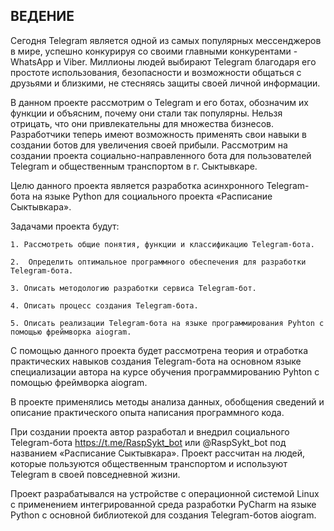 ## ВЕДЕНИЕ

Сегодня Telegram является одной из самых популярных мессенджеров в мире, успешно конкурируя со своими главными конкурентами - WhatsApp и Viber. Миллионы людей выбирают Telegram благодаря его простоте использования, безопасности и возможности общаться с друзьями и близкими, не стесняясь защиты своей личной информации.

В данном проекте рассмотрим о Telegram и его ботах, обозначим их функции и объясним, почему они стали так популярны. Нельзя отрицать, что они привлекательны для множества бизнесов. Разработчики теперь имеют возможность применять свои навыки в создании ботов для увеличения своей прибыли. Рассмотрим на создании проекта социально-направленного бота для пользователей Telegram и общественным транспортом в г. Сыктывкаре.

Целю данного проекта является разработка асинхронного Telegram-бота на языке Python для социального проекта «Расписание Сыктывкара».

Задачами проекта будут:

    1. Рассмотреть общие понятия, функции и классификацию Telegram-бота.

    2.  Определить оптимальное программного обеспечения для разработки Telegram-бота.

    3. Описать методологию разработки сервиса Telegram-бот.

    4. Описать процесс создания Telegram-бота.

    5. Описать реализации Telegram-бота на языке программирования Pyhton с помощью фреймворка aiogram.

С помощью данного проекта будет рассмотрена теория и отработка практических навыков создания Telegram-бота на основном языке специализации автора на курсе обучения программированию Pyhton с помощью фреймворка aiogram.

В проекте применялись методы анализа данных, обобщения сведений и описание практического опыта написания программного кода.

При создании проекта автор разработал и внедрил социального Telegram-бота https://t.me/RaspSykt_bot или @RaspSykt_bot под названием «Расписание Сыктывкара». Проект рассчитан на людей, которые пользуются общественным транспортом и используют Telegram в своей повседневной жизни. 

Проект разрабатывался на устройстве с операционной системой Linux с применением интегрированной среда разработки PyCharm на языке Python с основной библиотекой для создания Telegram-ботов aiogram.